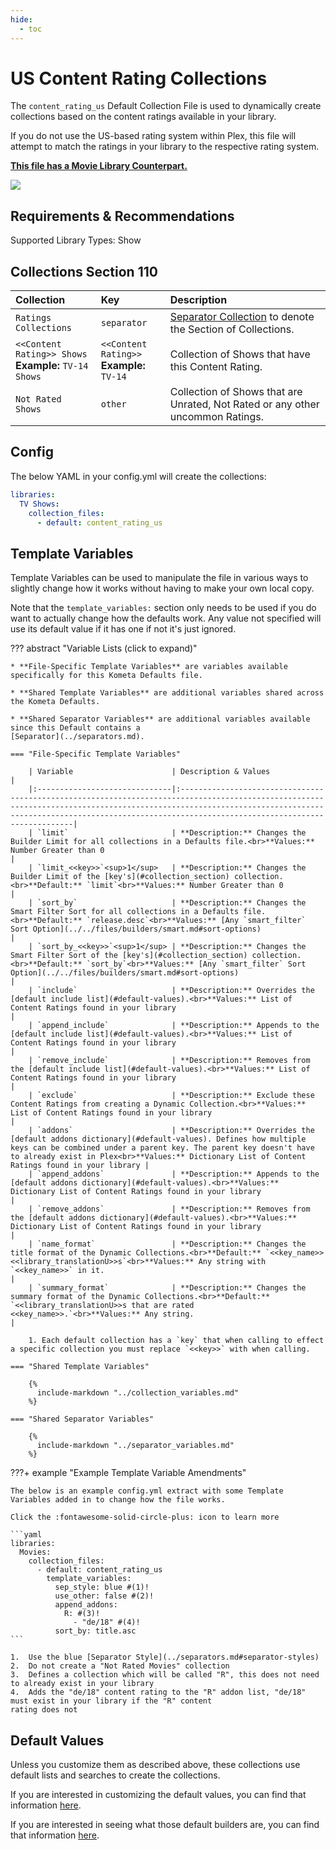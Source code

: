 ```yaml
---
hide:
  - toc
---
```

# US Content Rating Collections

The `content_rating_us` Default Collection File is used to dynamically create collections based on the content ratings 
available in your library.

If you do not use the US-based rating system within Plex, this file will attempt to match the ratings in your library to
the respective rating system.

**[This file has a Movie Library Counterpart.](../movie/content_rating_us.md)**

![](../images/moviecontent_rating_us.png)

## Requirements & Recommendations

Supported Library Types: Show

## <a id="collection_section"></a>Collections Section 110

| Collection                                               | Key                                          | Description                                                                    |
|:---------------------------------------------------------|:---------------------------------------------|:-------------------------------------------------------------------------------|
| `Ratings Collections`                                    | `separator`                                  | [Separator Collection](../separators.md) to denote the Section of Collections. |
| `<<Content Rating>> Shows`<br>**Example:** `TV-14 Shows` | `<<Content Rating>>`<br>**Example:** `TV-14` | Collection of Shows that have this Content Rating.                             |
| `Not Rated Shows`                                        | `other`                                      | Collection of Shows that are Unrated, Not Rated or any other uncommon Ratings. |

## Config

The below YAML in your config.yml will create the collections:

```yaml
libraries:
  TV Shows:
    collection_files:
      - default: content_rating_us
```

## Template Variables

Template Variables can be used to manipulate the file in various ways to slightly change how it works without having to 
make your own local copy.

Note that the `template_variables:` section only needs to be used if you do want to actually change how the defaults 
work. Any value not specified will use its default value if it has one if not it's just ignored.

??? abstract "Variable Lists (click to expand)"

    * **File-Specific Template Variables** are variables available specifically for this Kometa Defaults file.

    * **Shared Template Variables** are additional variables shared across the Kometa Defaults.

    * **Shared Separator Variables** are additional variables available since this Default contains a 
    [Separator](../separators.md).

    === "File-Specific Template Variables"

        | Variable                      | Description & Values                                                                                                                                                                                                                                            |
        |:------------------------------|:----------------------------------------------------------------------------------------------------------------------------------------------------------------------------------------------------------------------------------------------------------------|
        | `limit`                       | **Description:** Changes the Builder Limit for all collections in a Defaults file.<br>**Values:** Number Greater than 0                                                                                                                                         |
        | `limit_<<key>>`<sup>1</sup>   | **Description:** Changes the Builder Limit of the [key's](#collection_section) collection.<br>**Default:** `limit`<br>**Values:** Number Greater than 0                                                                                                                      |
        | `sort_by`                     | **Description:** Changes the Smart Filter Sort for all collections in a Defaults file.<br>**Default:** `release.desc`<br>**Values:** [Any `smart_filter` Sort Option](../../files/builders/smart.md#sort-options)                                               |
        | `sort_by_<<key>>`<sup>1</sup> | **Description:** Changes the Smart Filter Sort of the [key's](#collection_section) collection.<br>**Default:** `sort_by`<br>**Values:** [Any `smart_filter` Sort Option](../../files/builders/smart.md#sort-options)                                                         |
        | `include`                     | **Description:** Overrides the [default include list](#default-values).<br>**Values:** List of Content Ratings found in your library                                                                                                                                   |
        | `append_include`              | **Description:** Appends to the [default include list](#default-values).<br>**Values:** List of Content Ratings found in your library                                                                                                                                  |
        | `remove_include`              | **Description:** Removes from the [default include list](#default-values).<br>**Values:** List of Content Ratings found in your library                                                                                                                                |
        | `exclude`                     | **Description:** Exclude these Content Ratings from creating a Dynamic Collection.<br>**Values:** List of Content Ratings found in your library                                                                                                                 |
        | `addons`                      | **Description:** Overrides the [default addons dictionary](#default-values). Defines how multiple keys can be combined under a parent key. The parent key doesn't have to already exist in Plex<br>**Values:** Dictionary List of Content Ratings found in your library |
        | `append_addons`               | **Description:** Appends to the [default addons dictionary](#default-values).<br>**Values:** Dictionary List of Content Ratings found in your library                                                                                                                   |
        | `remove_addons`               | **Description:** Removes from the [default addons dictionary](#default-values).<br>**Values:** Dictionary List of Content Ratings found in your library                                                                                                                 |
        | `name_format`                 | **Description:** Changes the title format of the Dynamic Collections.<br>**Default:** `<<key_name>> <<library_translationU>>s`<br>**Values:** Any string with `<<key_name>>` in it.                                                                             |
        | `summary_format`              | **Description:** Changes the summary format of the Dynamic Collections.<br>**Default:** `<<library_translationU>>s that are rated <<key_name>>.`<br>**Values:** Any string.                                                                                     |

        1. Each default collection has a `key` that when calling to effect a specific collection you must replace `<<key>>` with when calling.

    === "Shared Template Variables"

        {%
          include-markdown "../collection_variables.md"
        %}

    === "Shared Separator Variables"

        {%
          include-markdown "../separator_variables.md"
        %}
    
???+ example "Example Template Variable Amendments"

    The below is an example config.yml extract with some Template Variables added in to change how the file works.

    Click the :fontawesome-solid-circle-plus: icon to learn more
    
    ```yaml
    libraries:
      Movies:
        collection_files:
          - default: content_rating_us
            template_variables:
              sep_style: blue #(1)!
              use_other: false #(2)!
              append_addons:
                R: #(3)!
                  - "de/18" #(4)!
              sort_by: title.asc
    ```

    1.  Use the blue [Separator Style](../separators.md#separator-styles)
    2.  Do not create a "Not Rated Movies" collection
    3.  Defines a collection which will be called "R", this does not need to already exist in your library
    4.  Adds the "de/18" content rating to the "R" addon list, "de/18" must exist in your library if the "R" content 
    rating does not


## Default Values

Unless you customize them as described above, these collections use default lists and searches to create the collections.

If you are interested in customizing the default values, you can find that information [here](#template-variables).

If you are interested in seeing what those default builders are, you can find that information [here](../sources.md).

